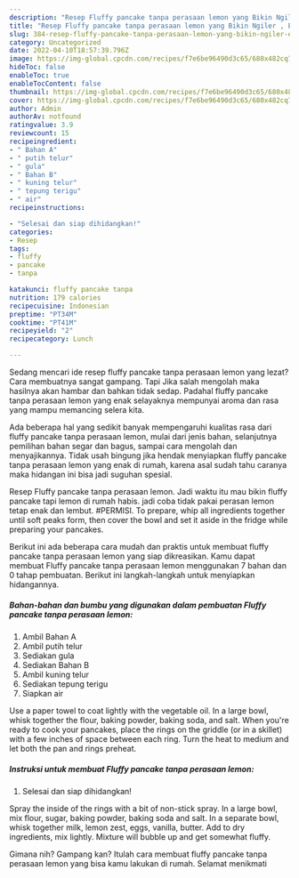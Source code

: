 ```yaml
---
description: "Resep Fluffy pancake tanpa perasaan lemon yang Bikin Ngiler , Enak"
title: "Resep Fluffy pancake tanpa perasaan lemon yang Bikin Ngiler , Enak"
slug: 384-resep-fluffy-pancake-tanpa-perasaan-lemon-yang-bikin-ngiler-enak
category: Uncategorized
date: 2022-04-10T18:57:39.796Z
image: https://img-global.cpcdn.com/recipes/f7e6be96490d3c65/680x482cq70/fluffy-pancake-tanpa-perasaan-lemon-foto-resep-utama.jpg
hideToc: false
enableToc: true
enableTocContent: false
thumbnail: https://img-global.cpcdn.com/recipes/f7e6be96490d3c65/680x482cq70/fluffy-pancake-tanpa-perasaan-lemon-foto-resep-utama.jpg
cover: https://img-global.cpcdn.com/recipes/f7e6be96490d3c65/680x482cq70/fluffy-pancake-tanpa-perasaan-lemon-foto-resep-utama.jpg
author: Admin
authorAv: notfound
ratingvalue: 3.9
reviewcount: 15
recipeingredient:
- " Bahan A"
- " putih telur"
- " gula"
- " Bahan B"
- " kuning telur"
- " tepung terigu"
- " air"
recipeinstructions:

- "Selesai dan siap dihidangkan!"
categories:
- Resep
tags:
- fluffy
- pancake
- tanpa

katakunci: fluffy pancake tanpa 
nutrition: 179 calories
recipecuisine: Indonesian
preptime: "PT34M"
cooktime: "PT41M"
recipeyield: "2"
recipecategory: Lunch

---
```



Sedang mencari ide resep fluffy pancake tanpa perasaan lemon yang lezat? Cara membuatnya sangat gampang. Tapi Jika salah mengolah maka hasilnya akan hambar dan bahkan tidak sedap. Padahal fluffy pancake tanpa perasaan lemon yang enak selayaknya mempunyai aroma dan rasa yang mampu memancing selera kita.


Ada beberapa hal yang sedikit banyak mempengaruhi kualitas rasa dari fluffy pancake tanpa perasaan lemon, mulai dari jenis bahan, selanjutnya pemilihan bahan segar dan bagus, sampai cara mengolah dan menyajikannya. Tidak usah bingung jika hendak menyiapkan fluffy pancake tanpa perasaan lemon yang enak di rumah, karena asal sudah tahu caranya maka hidangan ini bisa jadi suguhan spesial.

Resep Fluffy pancake tanpa perasaan lemon. Jadi waktu itu mau bikin fluffy pancake tapi lemon di rumah habis. jadi coba tidak pakai perasan lemon tetap enak dan lembut. #PERMISI. To prepare, whip all ingredients together until soft peaks form, then cover the bowl and set it aside in the fridge while preparing your pancakes.


Berikut ini ada beberapa cara mudah dan praktis untuk membuat fluffy pancake tanpa perasaan lemon yang siap dikreasikan. Kamu dapat membuat Fluffy pancake tanpa perasaan lemon menggunakan 7 bahan dan 0 tahap pembuatan. Berikut ini langkah-langkah untuk menyiapkan hidangannya.

<!--inarticleads1-->

##### Bahan-bahan dan bumbu yang digunakan dalam pembuatan Fluffy pancake tanpa perasaan lemon:

1. Ambil  Bahan A
1. Ambil  putih telur
1. Sediakan  gula
1. Sediakan  Bahan B
1. Ambil  kuning telur
1. Sediakan  tepung terigu
1. Siapkan  air


Use a paper towel to coat lightly with the vegetable oil. In a large bowl, whisk together the flour, baking powder, baking soda, and salt. When you&#39;re ready to cook your pancakes, place the rings on the griddle (or in a skillet) with a few inches of space between each ring. Turn the heat to medium and let both the pan and rings preheat. 

<!--inarticleads2-->

##### Instruksi untuk membuat Fluffy pancake tanpa perasaan lemon:


1. Selesai dan siap dihidangkan!

Spray the inside of the rings with a bit of non-stick spray. In a large bowl, mix flour, sugar, baking powder, baking soda and salt. In a separate bowl, whisk together milk, lemon zest, eggs, vanilla, butter. Add to dry ingredients, mix lightly. Mixture will bubble up and get somewhat fluffy. 

Gimana nih? Gampang kan? Itulah cara membuat fluffy pancake tanpa perasaan lemon yang bisa kamu lakukan di rumah. Selamat menikmati
